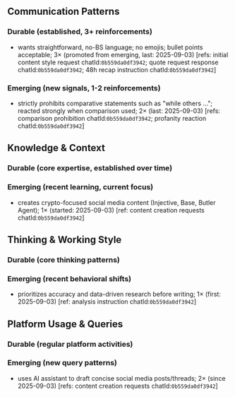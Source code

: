 ## Communication Patterns
### Durable (established, 3+ reinforcements)
- wants straightforward, no-BS language; no emojis; bullet points acceptable; 3× (promoted from emerging, last: 2025-09-03) [refs: initial content style request chatId:`0b559da0df3942`; quote request response chatId:`0b559da0df3942`; 48h recap instruction chatId:`0b559da0df3942`]

### Emerging (new signals, 1-2 reinforcements)
- strictly prohibits comparative statements such as "while others ..."; reacted strongly when comparison used; 2× (last: 2025-09-03) [refs: comparison prohibition chatId:`0b559da0df3942`; profanity reaction chatId:`0b559da0df3942`]

## Knowledge & Context
### Durable (core expertise, established over time)

### Emerging (recent learning, current focus)  
- creates crypto-focused social media content (Injective, Base, Butler Agent); 1× (started: 2025-09-03) [ref: content creation requests chatId:`0b559da0df3942`]

## Thinking & Working Style
### Durable (core thinking patterns)

### Emerging (recent behavioral shifts)
- prioritizes accuracy and data-driven research before writing; 1× (first: 2025-09-03) [ref: analysis instruction chatId:`0b559da0df3942`]

## Platform Usage & Queries
### Durable (regular platform activities)

### Emerging (new query patterns)
- uses AI assistant to draft concise social media posts/threads; 2× (since 2025-09-03) [refs: content creation requests chatId:`0b559da0df3942`]